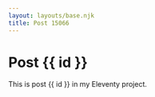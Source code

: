 ```yaml
---
layout: layouts/base.njk
title: Post 15066
---
```


# Post {{ id }}

This is post {{ id }} in my Eleventy project.
